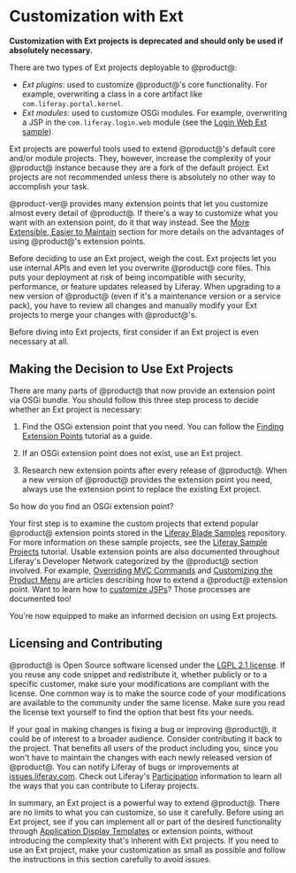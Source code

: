 # Customization with Ext [](id=customization-with-ext)

**Customization with Ext projects is deprecated and should only be used if
absolutely necessary.**

There are two types of Ext projects deployable to @product@:

- *Ext plugins*: used to customize @product@'s core functionality. For example,
  overwriting a class in a core artifact like `com.liferay.portal.kernel`.
- *Ext modules*: used to customize OSGi modules. For example, overwriting a JSP
  in the `com.liferay.login.web` module (see the
  [Login Web Ext sample](/develop/reference/-/knowledge_base/7-1/login-web-ext)).

Ext projects are powerful tools used to extend @product@'s default core and/or
module projects. They, however, increase the complexity of your @product@
instance because they are a fork of the default project. Ext projects are not
recommended unless there is absolutely no other way to accomplish your task.

@product-ver@ provides many extension points that let you
customize almost every detail of @product@. If there's a way to customize what
you want with an extension point, do it that way instead. See the
[More Extensible, Easier to Maintain](/develop/tutorials/-/knowledge_base/7-1/benefits-of-liferay-7-for-liferay-6-developers#more-extensible-easier-to-maintain)
section for more details on the advantages of using @product@'s extension
points.

Before deciding to use an Ext project, weigh the cost. Ext projects let you use
internal APIs and even let you overwrite @product@ core files. This puts
your deployment at risk of being incompatible with security, performance, or
feature updates released by Liferay. When upgrading to a new version of
@product@ (even if it's a maintenance version or a service pack), you have to
review all changes and manually modify your Ext projects to merge your changes
with @product@'s.

Before diving into Ext projects, first consider if an Ext project is even
necessary at all.

## Making the Decision to Use Ext Projects [](id=making-the-decision-to-use-ext-projects)

There are many parts of @product@ that now provide an extension point via OSGi
bundle. You should follow this three step process to decide whether an Ext
project is necessary:

1.  Find the OSGi extension point that you need. You can follow the
    [Finding Extension Points](/develop/tutorials/-/knowledge_base/7-1/finding-extension-points)
    tutorial as a guide.

2.  If an OSGi extension point does not exist, use an Ext project.

3.  Research new extension points after every release of @product@. When a new
    version of @product@ provides the extension point you need, always use the
    extension point to replace the existing Ext project.

So how do you find an OSGi extension point?

Your first step is to examine the custom projects that extend popular @product@
extension points stored in the
[Liferay Blade Samples](https://github.com/liferay/liferay-blade-samples)
repository. For
more information on these sample projects, see the
[Liferay Sample Projects](/develop/tutorials/-/knowledge_base/7-1/liferay-sample-projects)
tutorial. Usable extension points are also documented throughout Liferay's
Developer Network categorized by the @product@ section involved. For example,
[Overriding MVC Commands](/develop/tutorials/-/knowledge_base/7-1/overriding-mvc-commands)
and
[Customizing the Product Menu](/develop/tutorials/-/knowledge_base/7-1/customizing-the-product-menu)
are articles describing how to extend a @product@ extension point. Want to
learn how to
[customize JSPs](/develop/tutorials/-/knowledge_base/7-1/customizing-jsps)?
Those processes are documented too!

You're now equipped to make an informed decision on using Ext projects.

## Licensing and Contributing [](id=licensing-and-contributing)

@product@ is Open Source software licensed under the 
[LGPL 2.1 license](http://www.gnu.org/licenses/lgpl-2.1.html).
If you reuse any code snippet and redistribute it, whether publicly or to a
specific customer, make sure your modifications are compliant with the license.
One common way is to make the source code of your modifications are available to
the community under the same license. Make sure you read the license text
yourself to find the option that best fits your needs. 

If your goal in making changes is fixing a bug or improving @product@, it could
be of interest to a broader audience. Consider contributing it back to the
project. That benefits all users of the product including you, since you won't
have to maintain the changes with each newly released version of @product@. You
can notify Liferay of bugs or improvements at
[issues.liferay.com](http://issues.liferay.com). Check out Liferay's
[Participation](/participate/contribute-a-feature) information to learn all the
ways that you can contribute to Liferay projects. 

In summary, an Ext project is a powerful way to extend @product@. There are no
limits to what you can customize, so use it carefully. Before using
an Ext project, see if you can implement all or part of the desired functionality
through
[Application Display Templates](/discover/portal/-/knowledge_base/7-1/styling-apps-and-assets)
or extension points, without introducing the complexity that's inherent with Ext
projects. If you need to use an Ext project, make your customization as small as
possible and follow the instructions in this section carefully to avoid issues.
